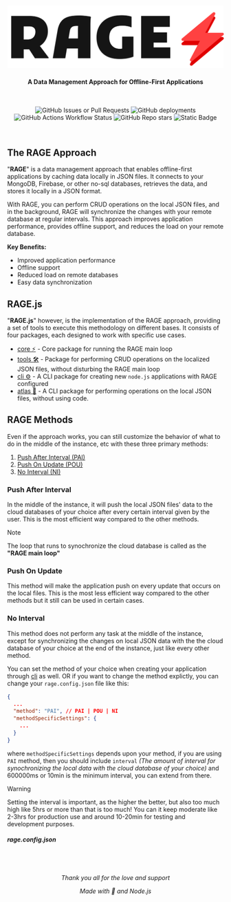 <br>

<div align='center'>
  <picture>
    <source media="(prefers-color-scheme: dark)" srcset="./img_for_docs/RAGE-default.png">
    <img src="./img_for_docs/RAGE-default-dark.png" alt="RAGE">
  </picture>
</div>

<div align='center'>

#### A Data Management Approach for Offline-First Applications

</div>
<br>

<div align='center'>

![GitHub Issues or Pull Requests](https://img.shields.io/github/issues/Maghish/RAGE?style=for-the-badge)
![GitHub deployments](https://img.shields.io/github/deployments/rage-js/docs/github-pages?style=for-the-badge&label=Deployment)
![GitHub Actions Workflow Status](https://img.shields.io/github/actions/workflow/status/rage-js/docs/pages%2Fpages-build-deployment?branch=docs&style=for-the-badge)
![GitHub Repo stars](https://img.shields.io/github/stars/rage-js/docs?style=for-the-badge)
![Static Badge](https://img.shields.io/badge/Maghish%20-%20?style=for-the-badge&label=Owner&color=A020F0)

</div>

<br>

## The RAGE Approach

"**RAGE**" is a data management approach that enables offline-first applications by caching data locally in JSON files. It connects to your MongoDB, Firebase, or other no-sql databases, retrieves the data, and stores it locally in a JSON format.

With RAGE, you can perform CRUD operations on the local JSON files, and in the background, RAGE will synchronize the changes with your remote database at regular intervals. This approach improves application performance, provides offline support, and reduces the load on your remote database.

**Key Benefits:**

- Improved application performance
- Offline support
- Reduced load on remote databases
- Easy data synchronization

## RAGE.js

"**RAGE.js**" however, is the implementation of the RAGE approach, providing a set of tools to execute this methodology on different bases. It consists of four packages, each designed to work with specific use cases.

- [core ⚡](https://github.com/rage-js/core) - Core package for running the RAGE main loop
- [tools 🛠️](https://github.com/rage-js/tools) - Package for performing CRUD operations on the localized JSON files, without disturbing the RAGE main loop
- [cli ⚙️](https://github.com/rage-js/cli) - A CLI package for creating new `node.js` applications with RAGE configured
- [atlas 🧭](https://github.com/rage-js/atlas) - A CLI package for performing operations on the local JSON files, without using code.

## RAGE Methods

Even if the approach works, you can still customize the behavior of what to do in the middle of the instance, etc with these three primary methods:

1. [Push After Interval (PAI)](#push-after-interval)
2. [Push On Update (POU)](#push-on-update)
3. [No Interval (NI)](#no-interval)

### Push After Interval

In the middle of the instance, it will push the local JSON files' data to the cloud databases of your choice after every certain interval given by the user. This is the most efficient way compared to the other methods.

> [!NOTE]
> The loop that runs to synochronize the cloud database is called as the **"RAGE main loop"**

### Push On Update

This method will make the application push on every update that occurs on the local files. This is the most less efficient way compared to the other methods but it still can be used in certain cases.

### No Interval

This method does not perform any task at the middle of the instance, except for synchronizing the changes on local JSON data with the the cloud database of your choice at the end of the instance, just like every other method.

You can set the method of your choice when creating your application through [cli](https://github.com/rage-js/cli) as well. OR if you want to change the method explictly, you can change your `rage.config.json` file like this:

```json
{
  ...
  "method": "PAI", // PAI | POU | NI
  "methodSpecificSettings": {
    ...
  }
}
```

where `methodSpecificSettings` depends upon your method, if you are using `PAI` method, then you should include `interval` _(The amount of interval for synochronizing the local data with the cloud database of your choice)_ and 600000ms or 10min is the minimum interval, you can extend from there.

> [!WARNING]
> Setting the interval is important, as the higher the better, but also too much high like 5hrs or more than that is too much! You can it keep moderate like 2-3hrs for production use and around 10-20min for testing and development purposes.

##### rage.config.json

<br>
<br>

<div align="center">

_Thank you all for the love and support_

_Made with 💢 and Node.js_

</div>
